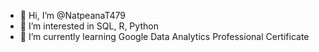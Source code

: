 - 👋 Hi, I’m @NatpeanaT479
- 👀 I’m interested in SQL, R, Python
- 🌱 I’m currently learning Google Data Analytics Professional Certificate


<!---
NatpeanaT479/NatpeanaT479 is a ✨ special ✨ repository because its `README.md` (this file) appears on your GitHub profile.
You can click the Preview link to take a look at your changes.
--->
